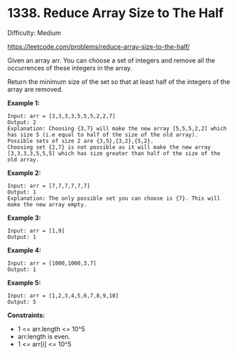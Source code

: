 # 1338. Reduce Array Size to The Half

Difficulty: Medium

https://leetcode.com/problems/reduce-array-size-to-the-half/

Given an array arr.  You can choose a set of integers and remove all the occurrences of these integers in the array.

Return the minimum size of the set so that at least half of the integers of the array are removed.

**Example 1:**
```
Input: arr = [3,3,3,3,5,5,5,2,2,7]
Output: 2
Explanation: Choosing {3,7} will make the new array [5,5,5,2,2] which has size 5 (i.e equal to half of the size of the old array).
Possible sets of size 2 are {3,5},{3,2},{5,2}.
Choosing set {2,7} is not possible as it will make the new array [3,3,3,3,5,5,5] which has size greater than half of the size of the old array.
```

**Example 2:**
```
Input: arr = [7,7,7,7,7,7]
Output: 1
Explanation: The only possible set you can choose is {7}. This will make the new array empty.
```

**Example 3:**
```
Input: arr = [1,9]
Output: 1
```

**Example 4:**
```
Input: arr = [1000,1000,3,7]
Output: 1
```

**Example 5:**
```
Input: arr = [1,2,3,4,5,6,7,8,9,10]
Output: 5
```

**Constraints:**

* 1 <= arr.length <= 10^5
* arr.length is even.
* 1 <= arr[i] <= 10^5
